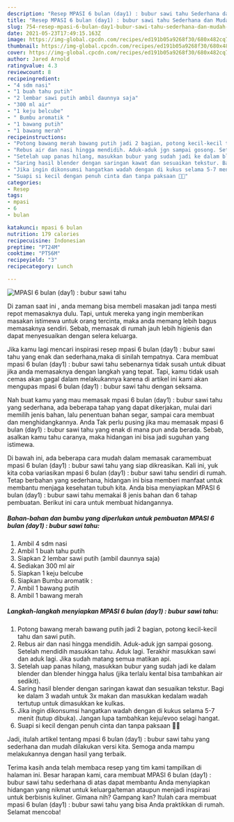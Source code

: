 ```yaml
---
description: "Resep MPASI 6 bulan (day1) : bubur sawi tahu Sederhana dan Mudah Dibuat"
title: "Resep MPASI 6 bulan (day1) : bubur sawi tahu Sederhana dan Mudah Dibuat"
slug: 754-resep-mpasi-6-bulan-day1-bubur-sawi-tahu-sederhana-dan-mudah-dibuat
date: 2021-05-23T17:49:15.163Z
image: https://img-global.cpcdn.com/recipes/ed191b05a9268f30/680x482cq70/mpasi-6-bulan-day1-bubur-sawi-tahu-foto-resep-utama.jpg
thumbnail: https://img-global.cpcdn.com/recipes/ed191b05a9268f30/680x482cq70/mpasi-6-bulan-day1-bubur-sawi-tahu-foto-resep-utama.jpg
cover: https://img-global.cpcdn.com/recipes/ed191b05a9268f30/680x482cq70/mpasi-6-bulan-day1-bubur-sawi-tahu-foto-resep-utama.jpg
author: Jared Arnold
ratingvalue: 4.3
reviewcount: 8
recipeingredient:
- "4 sdm nasi"
- "1 buah tahu putih"
- "2 lembar sawi putih ambil daunnya saja"
- "300 ml air"
- "1 keju belcube"
- " Bumbu aromatik "
- "1 bawang putih"
- "1 bawang merah"
recipeinstructions:
- "Potong bawang merah bawang putih jadi 2 bagian, potong kecil-kecil tahu dan sawi putih."
- "Rebus air dan nasi hingga mendidih. Aduk-aduk jgn sampai gosong. Setelah mendidih masukkan tahu. Aduk lagi. Terakhir masukkan sawi dan aduk lagi. Jika sudah matang semua matikan api."
- "Setelah uap panas hilang, masukkan bubur yang sudah jadi ke dalam blender dan blender hingga halus (jika terlalu kental bisa tambahkan air sedikit)."
- "Saring hasil blender dengan saringan kawat dan sesuaikan tekstur. Bagi ke dalam 3 wadah untuk 3x makan dan masukkan kedalam wadah tertutup untuk dimasukkan ke kulkas."
- "Jika ingin dikonsumsi hangatkan wadah dengan di kukus selama 5-7 menit (tutup dibuka). Jangan lupa tambahkan keju/evoo selagi hangat."
- "Suapi si kecil dengan penuh cinta dan tanpa paksaan 💜💜"
categories:
- Resep
tags:
- mpasi
- 6
- bulan

katakunci: mpasi 6 bulan 
nutrition: 179 calories
recipecuisine: Indonesian
preptime: "PT24M"
cooktime: "PT56M"
recipeyield: "3"
recipecategory: Lunch

---
```



![MPASI 6 bulan (day1) : bubur sawi tahu](https://img-global.cpcdn.com/recipes/ed191b05a9268f30/680x482cq70/mpasi-6-bulan-day1-bubur-sawi-tahu-foto-resep-utama.jpg)

Di zaman  saat ini , anda memang bisa membeli masakan jadi tanpa mesti repot memasaknya dulu. Tapi, untuk mereka yang ingin memberikan masakan istimewa untuk orang tercinta, maka anda memang lebih bagus memasaknya sendiri. Sebab, memasak di rumah jauh lebih higienis dan dapat menyesuaikan dengan selera keluarga.

Jika kamu lagi mencari inspirasi resep mpasi 6 bulan (day1) : bubur sawi tahu yang enak dan sederhana,maka di sinilah tempatnya. Cara membuat mpasi 6 bulan (day1) : bubur sawi tahu  sebenarnya tidak susah untuk dibuat jika anda memasaknya dengan langkah yang tepat. Tapi, kamu tidak usah cemas akan gagal dalam melakukannya 
karena di artikel ini kami akan mengupas mpasi 6 bulan (day1) : bubur sawi tahu dengan seksama.  



Nah buat kamu yang mau memasak mpasi 6 bulan (day1) : bubur sawi tahu yang sederhana, ada beberapa tahap yang dapat dikerjakan, mulai dari memilih jenis bahan, lalu penentuan bahan segar, sampai cara membuat dan menghidangkannya. Anda Tak perlu pusing jika mau memasak mpasi 6 bulan (day1) : bubur sawi tahu yang enak di mana pun anda berada. Sebab, asalkan kamu  tahu caranya, maka hidangan ini bisa jadi suguhan yang istimewa.

Di bawah ini, ada beberapa cara mudah dalam memasak caramembuat mpasi 6 bulan (day1) : bubur sawi tahu yang siap dikreasikan. Kali ini, yuk kita coba variasikan mpasi 6 bulan (day1) : bubur sawi tahu sendiri di rumah. Tetap berbahan yang sederhana, hidangan ini bisa memberi manfaat untuk membantu menjaga kesehatan tubuh kita. Anda bisa menyiapkan MPASI 6 bulan (day1) : bubur sawi tahu memakai 8 jenis bahan dan 6 tahap pembuatan. Berikut ini cara untuk membuat hidangannya.

<!--inarticleads1-->

##### Bahan-bahan dan bumbu yang diperlukan untuk pembuatan MPASI 6 bulan (day1) : bubur sawi tahu:

1. Ambil 4 sdm nasi
1. Ambil 1 buah tahu putih
1. Siapkan 2 lembar sawi putih (ambil daunnya saja)
1. Sediakan 300 ml air
1. Siapkan 1 keju belcube
1. Siapkan  Bumbu aromatik :
1. Ambil 1 bawang putih
1. Ambil 1 bawang merah




<!--inarticleads2-->

##### Langkah-langkah menyiapkan MPASI 6 bulan (day1) : bubur sawi tahu:

1. Potong bawang merah bawang putih jadi 2 bagian, potong kecil-kecil tahu dan sawi putih.
1. Rebus air dan nasi hingga mendidih. Aduk-aduk jgn sampai gosong. Setelah mendidih masukkan tahu. Aduk lagi. Terakhir masukkan sawi dan aduk lagi. Jika sudah matang semua matikan api.
1. Setelah uap panas hilang, masukkan bubur yang sudah jadi ke dalam blender dan blender hingga halus (jika terlalu kental bisa tambahkan air sedikit).
1. Saring hasil blender dengan saringan kawat dan sesuaikan tekstur. Bagi ke dalam 3 wadah untuk 3x makan dan masukkan kedalam wadah tertutup untuk dimasukkan ke kulkas.
1. Jika ingin dikonsumsi hangatkan wadah dengan di kukus selama 5-7 menit (tutup dibuka). Jangan lupa tambahkan keju/evoo selagi hangat.
1. Suapi si kecil dengan penuh cinta dan tanpa paksaan 💜💜




Jadi, itulah artikel tentang  mpasi 6 bulan (day1) : bubur sawi tahu  yang sederhana dan mudah dilakukan versi kita. Semoga anda mampu melakukannya dengan hasil yang terbaik. 

Terima kasih anda telah membaca resep yang tim kami tampilkan di halaman ini. Besar harapan kami, cara membuat  MPASI 6 bulan (day1) : bubur sawi tahu sederhana di atas dapat membantu Anda menyiapkan hidangan yang nikmat untuk keluarga/teman ataupun menjadi inspirasi untuk berbisnis kuliner. Gimana nih? Gampang kan? Itulah cara membuat mpasi 6 bulan (day1) : bubur sawi tahu yang bisa Anda praktikkan di rumah. Selamat mencoba!

